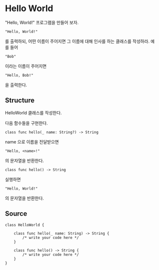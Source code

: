 # Hello World

"Hello, World!" 프로그램을 만들어 보자.

    "Hello, World!" 

를 출력하되, 어떤 이름이 주어지면 그 이름에 대해 인사를 하는 클래스를 작성하라. 예를 들어 

    "Bob" 

이라는 이름이 주어지면 

    "Hello, Bob!" 

을 출력한다.

## Structure

HelloWorld 클래스를 작성한다.

다음 함수들을 구현한다.

    class func hello(_ name: String?) -> String 

name 으로 이름을 전달받으면

    "Hello, <name>!"

의 문자열을 반환한다.

    class func hello() -> String 

실행하면 

    "Hello, World!"

의 문자열을 반환한다.

## Source

    class HelloWorld {

        class func hello(_ name: String) -> String {
            /* write your code here */
        }

        class func hello() -> String {
            /* write your code here */
        }
    }

